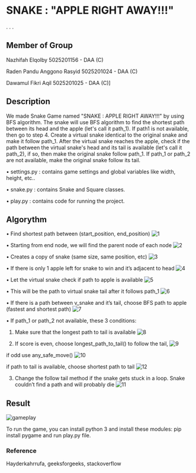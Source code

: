 #      SNAKE : "APPLE RIGHT AWAY!!!"
.
.
.
##  Member of Group
Nazhifah Elqolby 5025201156 - DAA (C)

Raden Pandu Anggono Rasyid 5025201024 - DAA (C)

Dawamul Fikri Aqil 5025201025 - DAA (C)]


## Description
We made Snake Game named "SNAKE : APPLE RIGHT AWAY!!!" by using BFS algorithm. The snake will use BFS algorithm to find the shortest path between its head and the apple (let's call it path_1). If path1 is not available, then go to step 4. Create a virtual snake identical to the original snake and make it follow path_1. After the virtual snake reaches the apple, check if the path between the virtual snake's head and its tail is available (let's call it path_2), if so, then make the original snake follow path_1. If path_1 or path_2 are not available, make the original snake follow its tail.

•	settings.py : contains game settings and global variables like width, height, etc..

•	snake.py : contains Snake and Square classes.

•	play.py : contains code for running the project.


## Algorythm

•	Find shortest path between (start_position, end_position)
![1](https://user-images.githubusercontent.com/94452616/168067962-4766d5a9-5ad9-40f7-b956-8b01cf96e083.jpg)

•	Starting from end node, we will find the parent node of each node 
![2](https://user-images.githubusercontent.com/94452616/168067968-69aa1adb-2eba-420e-9436-ae77b7340a3e.jpg)

•	Creates a copy of snake (same size, same position, etc)
![3](https://user-images.githubusercontent.com/94452616/168067974-21e4d052-ca4f-46db-b648-730e78ea9b0d.jpg)

•	If there is only 1 apple left for snake to win and it’s adjacent to head
![4](https://user-images.githubusercontent.com/94452616/168067982-94975fca-0593-4b89-878a-d90a4feca241.jpg)

•	Let the virtual snake check if path to apple is available
![5](https://user-images.githubusercontent.com/94452616/168067991-a35e4361-c358-46bb-a953-89ae587ddd03.jpg)

•	This will be the path to virtual snake tail after it follows path_1
![6](https://user-images.githubusercontent.com/94452616/168068154-80b4fc3c-a040-42f6-aa07-4097d916326c.jpg)

•	If there is a path between v_snake and it’s tail, choose BFS path to apple (fastest and shortest path)
![7](https://user-images.githubusercontent.com/94452616/168068005-a34f4b76-d355-49e8-be73-318a31472173.jpg)

•	If path_1 or path_2 not available, these 3 conditions:

  1. Make sure that the longest path to tail is available
![8](https://user-images.githubusercontent.com/94452616/168068022-0af8100f-8c0f-47fb-b773-280ffabd8c6f.png)
  
  2.	If score is even, choose longest_path_to_tail() to follow the tail,
![9](https://user-images.githubusercontent.com/94452616/168068074-ccb18faa-4b63-42a1-9b67-d6b0506b0260.png)

if odd use any_safe_move()
![10](https://user-images.githubusercontent.com/94452616/168068080-d5513d4b-6df6-4869-8cbf-83f6179aeff7.png)

if path to tail is available, choose shortest path to tail
![12](https://user-images.githubusercontent.com/94452616/168068115-f485d958-4290-4c7e-978a-4935450292a8.png)

  3.	Change the follow tail method if the snake gets stuck in a loop. Snake couldn’t find a path and will probably die
![11](https://user-images.githubusercontent.com/94452616/168068097-de35466f-2a53-4c37-b254-a6ef8aa24b3a.png)  

## Result
![gameplay](https://user-images.githubusercontent.com/38482276/87240274-cae19380-c420-11ea-8193-bddab2ef379d.gif)

To run the game, you can install python 3 and install these modules: pip install pygame and run play.py file.

### Reference
Hayderkahrrufa, geeksforgeeks, stackoverflow
